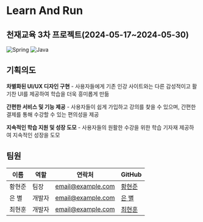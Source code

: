 # Learn And Run

## 천재교육 3차 프로젝트(2024-05-17~2024-05-30)

![Spring](https://img.shields.io/badge/spring-6DB33F?style=flat&logo=spring&logoColor=white)
![Java](https://img.shields.io/badge/java-F89820?style=flat&logo=java&logoColor=white)


## 기획의도 
**차별화된 UI/UX 디자인 구현** - 사용자들에게 기존 인강 사이트와는 다른 감성적이고 활기찬 UI를 제공하여 학습을 더욱 흥미롭게 만듦

**간편한 서비스 및 기능 제공** - 사용자들이 쉽게 가입하고 강의를 찾을 수 있으며, 간편한 결제를 통해 수강할 수 있는 편의성을 제공 

**지속적인 학습 지원 및 성장 도모** - 사용자들의 원활한 수강을 위한 학습 기자재 제공하여 지속적인 성장을 도모

## 팀원

| 이름 | 역할 | 연락처 | GitHub |
|------|------|--------|--------|
| 황현준 | 팀장 | email@example.com | [황현준](https://github.com/skd9712) |
| 은 별 | 개발자 | email@example.com | [은 별](https://github.com/Agstarr) |
| 최현훈 | 개발자 | email@example.com | [최현훈](https://github.com/tongueEye) |
